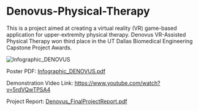 # Denovus-Physical-Therapy
This is a project aimed at creating a virtual reality (VR) game-based application for upper-extremity physical therapy. Denovus VR-Assisted Physical Therapy won third place in the UT Dallas Biomedical Engineering Capstone Project Awards.

![Infographic_DENOVUS](https://user-images.githubusercontent.com/130106532/231019294-e4408248-ab27-4c66-be00-d2fd1992c6c8.png)

Poster PDF: [Infographic_DENOVUS.pdf](https://github.com/jameshuang101/Denovus-Physical-Therapy/files/11194727/Infographic_DENOVUS.pdf)

Demonstration Video Link: https://www.youtube.com/watch?v=5rdVQwTPSA4

Project Report: [Denovus_FinalProjectReport.pdf](https://github.com/jameshuang101/Denovus-Physical-Therapy/files/11194708/Denovus_FinalProjectReport.pdf)
